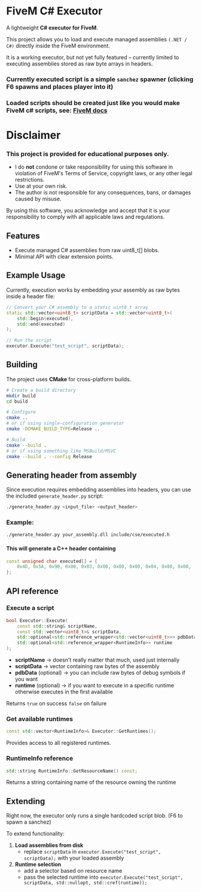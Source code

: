 # FiveM C# Executor
A lightweight **C# executor for FiveM**.

This project allows you to load and execute managed assemblies `(.NET / C#)` directly inside the FiveM environment.

It is a working executor, but not yet fully featured – currently limited to executing assemblies stored as raw byte arrays in headers.

### Currently executed script is a simple `sanchez` spawner (clicking F6 spawns and places player into it)

### Loaded scripts should be created just like you would make FiveM c# scripts, see: [FiveM docs](https://docs.fivem.net/docs/scripting-manual/runtimes/csharp/)

# Disclaimer
### This project is provided for educational purposes only.
- I do **not** condone or take responsibility for using this software in violation of FiveM's Terms of Service, copyright laws, or any other legal restrictions.
- Use at your own risk.
- The author is not responsible for any consequences, bans, or damages caused by misuse.

By using this software, you acknowledge and accept that it is your responsibility to comply with all applicable laws and regulations.

## Features
- Execute managed C# assemblies from raw uint8_t[] blobs.
- Minimal API with clear extension points.

## Example Usage
Currently, execution works by embedding your assembly as raw bytes inside a header file:

```cpp
// Convert your C# assembly to a static uint8_t array
static std::vector<uint8_t> scriptData = std::vector<uint8_t>(
    std::begin(executed), 
    std::end(executed)
);

// Run the script
executor.Execute("test_script", scriptData);
```

## Building
The project uses **CMake** for cross-platform builds.
```sh
# Create a build directory
mkdir build
cd build

# Configure
cmake ..
# or if using single-configuration generator
cmake -DCMAKE_BUILD_TYPE=Release ..

# Build
cmake --build . 
# or if using something like MSBuild/MSVC
cmake --build . --config Release
```

## Generating header from assembly
Since execution requires embedding assemblies into headers, you can use the included `generate_header.py` script:
```sh
./generate_header.py <input_file> <output_header>
```
### Example:
```sh
./generate_header.py your_assembly.dll include/cse/executed.h
```

#### This will generate a C++ header containing
```cpp
const unsigned char executed[] = {
    0x4D, 0x5A, 0x90, 0x00, 0x03, 0x00, 0x00, 0x00, 0x04, 0x00, 0x00, ...
};
```

## API reference
### Execute a script
```cpp
bool Executor::Execute(
    const std::string& scriptName,
    const std::vector<uint8_t>& scriptData,
    std::optional<std::reference_wrapper<std::vector<uint8_t>>> pdbData,
    std::optional<std::reference_wrapper<RuntimeInfo>> runtime
);
```
- **scriptName** -> doesn't really matter that much, used just internally
- **scriptData** -> vector containing raw bytes of the assembly
- **pdbData** (optional) -> you can include raw bytes of debug symbols if you want
- **runtime** (optional) -> if you want to execute in a specific runtime otherwise executes in the first available

Returns `true` on success `false` on failure

### Get available runtimes
```cpp
const std::vector<RuntimeInfo>& Executor::GetRuntimes();
```
Provides access to all registered runtimes.

### RuntimeInfo reference
```cpp
std::string RuntimeInfo::GetResourceName() const;
```
Returns a string containing name of the resource owning the runtime

## Extending
Right now, the executor only runs a single hardcoded script blob. (F6 to spawn a sanchez)

To extend functionality:
1. **Load assemblies from disk**
    - replace `scriptData` in `executor.Execute("test_script", scriptData);` with your loaded assembly
2. **Runtime selection**
    - add a selector based on resource name
    - pass the selected runtime into `executor.Execute("test_script", scriptData, std::nullopt, std::cref(runtime));`

